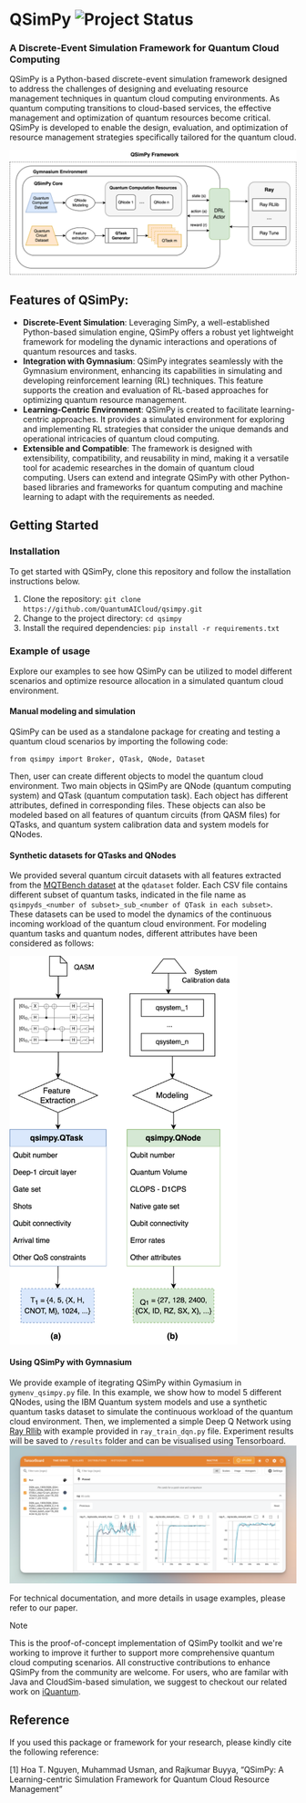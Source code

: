 # QSimPy ![Project Status](https://img.shields.io/badge/Project-Beta%20Release-yellow) 
### A Discrete-Event Simulation Framework for Quantum Cloud Computing

QSimPy is a Python-based discrete-event simulation framework designed to address the challenges of designing and eveluating resource management techniques in quantum cloud computing environments. As quantum computing transitions to cloud-based services, the effective management and optimization of quantum resources become critical. QSimPy is developed to enable the design, evaluation, and optimization of resource management strategies specifically tailored for the quantum cloud.

![Overview of QSimPy Framework](figures/fig02-qsimpy.png "Overview of QSimPy Framework")

## Features of QSimPy:

- **Discrete-Event Simulation**: Leveraging SimPy, a well-established Python-based simulation engine, QSimPy offers a robust yet lightweight framework for modeling the dynamic interactions and operations of quantum resources and tasks.
- **Integration with Gymnasium**: QSimPy integrates seamlessly with the Gymnasium environment, enhancing its capabilities in simulating and developing reinforcement learning (RL) techniques. This feature supports the creation and evaluation of RL-based approaches for optimizing quantum resource management.
- **Learning-Centric Environment**: QSimPy is created to facilitate learning-centric approaches. It provides a simulated environment for exploring and implementing RL strategies that consider the unique demands and operational intricacies of quantum cloud computing.
- **Extensible and Compatible**: The framework is designed with extensibility, compatibility, and reusability in mind, making it a versatile tool for academic researches in the domain of quantum cloud computing. Users can extend and integrate QSimPy with other Python-based libraries and frameworks for quantum computing and machine learning to adapt with the requirements as needed.

## Getting Started
### Installation
To get started with QSimPy, clone this repository and follow the installation instructions below. 

1. Clone the repository: `git clone https://github.com/QuantumAICloud/qsimpy.git`
2. Change to the project directory: `cd qsimpy`
3. Install the required dependencies: `pip install -r requirements.txt`

### Example of usage
Explore our examples to see how QSimPy can be utilized to model different scenarios and optimize resource allocation in a simulated quantum cloud environment.
#### Manual modeling and simulation
QSimPy can be used as a standalone package for creating and testing a quantum cloud scenarios by importing the following code:
```
from qsimpy import Broker, QTask, QNode, Dataset
```
Then, user can create different objects to model the quantum cloud environment. Two main objects in QSimPy are QNode (quantum computing system) and QTask (quantum computation task). Each object has different attributes, defined in corresponding files. These objects can also be modeled based on all features of quantum circuits (from QASM files) for QTasks, and quantum system calibration data and system models for QNodes.

#### Synthetic datasets for QTasks and QNodes
We provided several quantum circuit datasets with all features extracted from the [MQTBench dataset](https://www.cda.cit.tum.de/mqtbench/) at the `qdataset` folder. Each CSV file contains different subset of quantum tasks, indicated in the file name as `qsimpyds_<number of subset>_sub_<number of QTask in each subset>`. These datasets can be used to model the dynamics of the continuous incoming workload of the quantum cloud environment. For modeling quantum tasks and quantum nodes, different attributes have been considered as follows:

<img src="figures/fig03-modeling.png" width="400">


#### Using QSimPy with Gymnasium
We provide example of itegrating QSimPy within Gymasium in `gymenv_qsimpy.py` file. In this example, we show how to model 5 different QNodes, using the IBM Quantum system models and use a synthetic quantum tasks dataset to simulate the continuous workload of the quantum cloud environment.
Then, we implemented a simple Deep Q Network using [Ray Rllib](https://docs.ray.io/en/latest/rllib/index.html) with example provided in `ray_train_dqn.py` file. Experiment results will be saved to `/results` folder and can be visualised using Tensorboard.
![Sample experiment results on Tensorboard](figures/fig07_tb.png "Sample RL Training results on Tensorboard")

For technical documentation, and more details in usage examples, please refer to our paper.

> [!NOTE]  
> This is the proof-of-concept implementation of QSimPy toolkit and we're working to improve it further to support more comprehensive quantum cloud computing scenarios. All constructive contributions to enhance QSimPy from the community are welcome. For users, who are familar with Java and CloudSim-based simulation, we suggest to checkout our related work on [iQuantum](https://github.com/Cloudslab/iQuantum).


## Reference
If you used this package or framework for your research, please kindly cite the following reference:

[1] Hoa T. Nguyen, Muhammad Usman, and Rajkumar Buyya, “QSimPy: A Learning-centric Simulation Framework for Quantum Cloud Resource Management”
